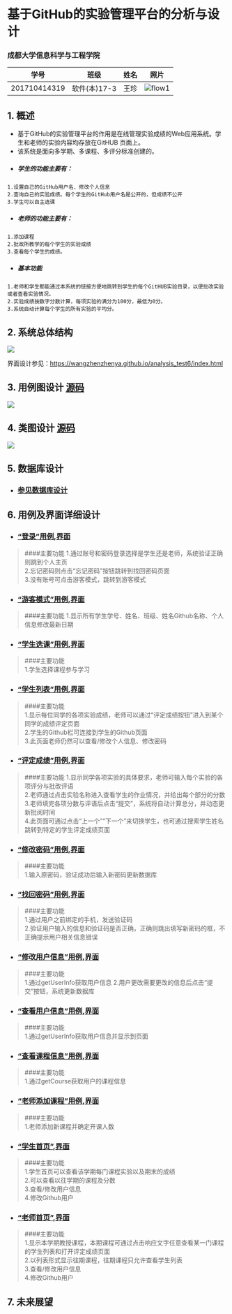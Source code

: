 ﻿<!-- markdownlint-disable MD033-->
<!-- 禁止MD033类型的警告 https://www.npmjs.com/package/markdownlint -->

# 基于GitHub的实验管理平台的分析与设计

### 成都大学信息科学与工程学院

|学号|班级|姓名|照片|
|:-------:|:-------------: | :----------:|:---:|
|201710414319|软件(本)17-3|王珍|![flow1](图片/myself22.jpg)|

## 1. 概述
- 基于GitHub的实验管理平台的作用是在线管理实验成绩的Web应用系统。学生和老师的实验内容均存放在GitHUB
页面上。
- 该系统是面向多学期、多课程、多评分标准创建的。
- ##### 学生的功能主要有：  
 ```
 1.设置自己的GitHub用户名、修改个人信息
2.查询自己的实验成绩。每个学生的GitHub用户名是公开的，但成绩不公开
3.学生可以自主选课
```
- ##### 老师的功能主要有：
``` 
1.添加课程
2.批改所教学的每个学生的实验成绩
3.查看每个学生的成绩。
```
- ##### 基本功能
```
1.老师和学生都能通过本系统的链接方便地跳转到学生的每个GitHUB实验目录，以便批改实验或者查看实验情况。
2.实验成绩按数字分数计算，每项实验的满分为100分，最低为0分。
3.系统自动计算每个学生的所有实验的平均分。
```
## 2. 系统总体结构
![](图片/系统架构.svg)

界面设计参见：https://wangzhenzhenya.github.io/analysis_test6/index.html
    
## 3. 用例图设计 [源码](src/UseCase.puml)
![](图片/UseCase.png)

## 4. 类图设计 [源码](src/class.puml)
![](图片/class1.png)  
## 5. 数据库设计
- ### [参见数据库设计](./数据库设计.md)

## 6. 用例及界面详细设计
- ### [“登录”用例](./用例/登录.md),[界面](https://wangzhenzhenya.github.io/analysis_test6/登录.html)
> ####主要功能 
> 1.通过账号和密码登录选择是学生还是老师，系统验证正确则跳到个人主页  
> 2.忘记密码则点击“忘记密码”按钮跳转到找回密码页面  
> 3.没有账号可点击游客模式，跳转到游客模式
- ### [“游客模式”用例](./用例/学生列表.md),[界面](https://wangzhenzhenya.github.io/analysis_test6/查看同学.html)
> ####主要功能 
> 1.显示所有学生学号、姓名、班级、姓名Github名称、个人信息修改最新日期
- ### [“学生选课”用例](./用例/学生选课.md),[界面](https://wangzhenzhenya.github.io/analysis_test6/学生选课.html)
> ####主要功能  
> 1.学生选择课程参与学习

- ### [“学生列表”用例](./用例/学生列表.md),[界面](https://wangzhenzhenya.github.io/analysis_test6/学生列表.html)
> ####主要功能  
> 1.显示每位同学的各项实验成绩，老师可以通过“评定成绩按钮”进入到某个同学的成绩评定页面  
> 2.学生的Github栏可连接到学生的Github页面  
> 3.此页面老师仍然可以查看/修改个人信息、修改密码  
- ### [“评定成绩”用例](./用例/评定成绩.md),[界面](https://wangzhenzhenya.github.io/analysis_test6/评定成绩.html)
> ####主要功能
> 1.显示同学各项实验的具体要求，老师可输入每个实验的各项评分与批改评语  
> 2.老师通过点击实验名称进入查看学生的作业情况，并给出每个部分的分数  
> 3.老师填完各项分数与评语后点击“提交”，系统将自动计算总分，并动态更新批阅时间  
> 4.此页面可通过点击“上一个”“下一个”来切换学生，也可通过搜索学生姓名跳转到特定的学生评定成绩页面
- ### [“修改密码”用例](./用例/修改密码.md),[界面](https://wangzhenzhenya.github.io/analysis_test6/修改密码.html)
> ####主要功能  
> 1.输入原密码，验证成功后输入新密码更新数据库
- ### [“找回密码”用例](./用例/修改密码.md),[界面](https://wangzhenzhenya.github.io/analysis_test6/找回密码.html)
> ####主要功能  
> 1.通过用户之前绑定的手机，发送验证码   
> 2.验证用户输入的信息和验证码是否正确，正确则跳出填写新密码的框，不正确提示用户相关信息错误
- ### [“修改用户信息”用例](./用例/修改用户信息.md),[界面](https://wangzhenzhenya.github.io/analysis_test6/修改信息.html)
> ####主要功能  
> 1.通过getUserInfo获取用户信息
> 2.用户更改需要更改的信息后点击“提交”按钮，系统更新数据库
- ### [“查看用户信息”用例](./用例/查看用户信息.md),[界面](https://wangzhenzhenya.github.io/analysis_test6/个人信息.html)
> ####主要功能  
> 1.通过getUserInfo获取用户信息并显示到页面
- ### [“查看课程信息”用例](./用例/查看课程.md),[界面](https://wangzhenzhenya.github.io/analysis_test6/查看课程.html)
> ####主要功能  
> 1.通过getCourse获取用户的课程信息
- ### [“老师添加课程”用例](./用例/开课.md),[界面](https://wangzhenzhenya.github.io/analysis_test6/添加课程.html)
> ####主要功能  
> 1.老师添加新课程并确定开课人数
- ### [“学生首页”](),[界面](https://wangzhenzhenya.github.io/analysis_test6/学生主页.html)
> ####主要功能  
> 1.学生首页可以查看该学期每门课程实验以及期末的成绩  
> 2.可以查看以往学期的课程及分数  
> 3.查看/修改用户信息  
> 4.修改Github用户
- ### [“老师首页”](),[界面](https://zwdcdu.github.io/is_analysis/test6/ui/index.html)
> ####主要功能  
> 1.显示本学期教授课程，本期课程可通过点击响应文字任意查看某一门课程的学生列表和打开评定成绩页面  
> 2.以列表形式显示往期课程，往期课程只允许查看学生列表  
> 3.查看/修改用户信息  
> 4.修改Github用户  
## 7. 未来展望

    